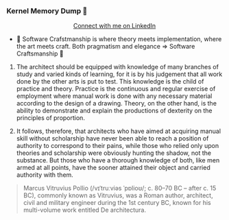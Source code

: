### Kernel Memory Dump :toolbox:


<p align="center" valign="center">
<a href="https://www.linkedin.com/in/1337429001/">Connect with me on LinkedIn</a></p>

 - :briefcase: Software Crafstmanship is where theory meets implementation, where the art meets craft. Both pragmatism and elegance => Software Craftsmanship :hammer:
 


1. The architect should be equipped with knowledge of many branches of study and varied kinds of learning, for it is by his judgement that all work done by the other arts is put to test. This knowledge is the child of practice and theory. Practice is the continuous and regular exercise of employment where manual work is done with any necessary material according to the design of a drawing. Theory, on the other hand, is the ability to demonstrate and explain the productions of dexterity on the principles of proportion.


2. It follows, therefore, that architects who have aimed at acquiring manual skill without scholarship have never been able to reach a position of authority to correspond to their pains, while those who relied only upon theories and scholarship were obviously hunting the shadow, not the substance. But those who have a thorough knowledge of both, like men armed at all points, have the sooner attained their object and carried authority with them.


>Marcus Vitruvius Pollio (/vɪˈtruːviəs ˈpɒlioʊ/; c. 80–70 BC – after c. 15 BC), commonly known as Vitruvius, was a Roman author, architect, civil and military engineer during the 1st century BC, known for his multi-volume work entitled De architectura.
